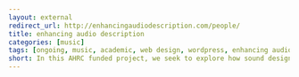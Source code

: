 ```yaml
---
layout: external
redirect_url: http://enhancingaudiodescription.com/people/
title: enhancing audio description
categories: [music]
tags: [ongoing, music, academic, web design, wordpress, enhancing audio description]
short: In this AHRC funded project, we seek to explore how sound design techniques can be used to rethink accessibility to film and television for visually impaired audiences.
---
```

<!--
 The research included the application of surround sound rendering, interactive media systems and first person narration. My key responsibilities were organising events, engagement with organisations and participants, qualitative and quantitative data analysis, web-design and maintenance, photography, audio-video production and co-authoring journal papers.
 -->